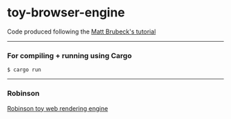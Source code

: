 toy-browser-engine
==================

Code produced following the [Matt Brubeck's tutorial](http://limpet.net/mbrubeck/2014/08/08/toy-layout-engine-1.html)

----

### For compiling + running using Cargo

```shell
$ cargo run
```

----

### Robinson

[Robinson toy web rendering engine](https://github.com/mbrubeck/robinson)